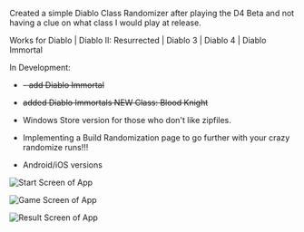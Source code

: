 Created a simple Diablo Class Randomizer after playing the D4 Beta and not having a clue on what class I would play at release. 

Works for Diablo | Diablo II: Resurrected | Diablo 3 | Diablo 4 | Diablo Immortal


In Development:

- ~~- add Diablo Immortal~~

- ~~added Diablo Immortals NEW Class: Blood Knight~~ 

- Windows Store version for those who don't like zipfiles. 

- Implementing a Build Randomization page to go further with your crazy randomize runs!!!

- Android/iOS versions

![Start Screen of App](https://github.com/git-ZiMM/Diablo-Class-Randomizer/blob/master/DCR1.png)

![Game Screen of App](https://github.com/git-ZiMM/Diablo-Class-Randomizer/blob/master/DCR2.png)

![Result Screen of App](https://github.com/git-ZiMM/Diablo-Class-Randomizer/blob/master/DCR3.png)

